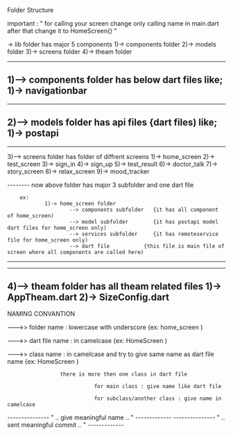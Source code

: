 Folder Structure


important : " for calling your screen change only calling name in main.dart after that change it to 
            HomeScreen{) "



-> lib folder has major 5 components 
        1)->  components folder
        2)->  models folder
        3)->  screens folder
        4)->  theam folder

----------------------------------------------------------------------------------------------------
1)-->  components folder has below dart files like;
        1)->  navigationbar
----------------------------------------------------------------------------------------------------

----------------------------------------------------------------------------------------------------
2)-->  models folder has api files {dart files) like;
        1)->  postapi
----------------------------------------------------------------------------------------------------

----------------------------------------------------------------------------------------------------
3)-->  screens folder has folder of diffrent screens
        1)-> home_screen
        2)-> test_screen
        3)-> sign_in
        4)-> sign_up
        5)-> test_result
        6)-> doctor_talk
        7)-> story_screen
        8)-> relax_screen
        9)-> mood_tracker

-------- now above folder has major 3 subfolder and one dart file 
        
        ex: 
                1)-> home_screen folder
                        --> components subfolder   {it has all component of home_screen)
                        --> model subfolder        {it has postapi model dart files for home_screen only)
                        --> services subfolder     {it has remoteservice file for home_screen only)
                        --> dart file           {this file is main file of screen where all components are called here)

----------------------------------------------------------------------------------------------------

----------------------------------------------------------------------------------------------------
4)--> theam folder has all theam related files
        1)-> AppTheam.dart
        2)-> SizeConfig.dart
----------------------------------------------------------------------------------------------------



NAMING CONVANTION

--->> folder name : lowercase with underscore  {ex:  home_screen )

--->> dart file name : in camelcase            {ex: HomeScreen )

--->> class name :   in camelcase  and  try to give same name as dart file name   {ex: HomeScreen )
        
                     there is more then one class in dart file 
                                
                                for main class : give name like dart file
                                
                                for subclass/another class : give name in camelcase



--------------- "   .. give meaningful name ..   " -------------
--------------- "   .. sent meaningful commit .. " -------------


        


